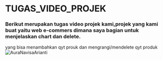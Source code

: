# TUGAS_VIDEO_PROJEK
### Berikut merupakan tugas video projek kami,projek yang kami buat yaitu web e-commers dimana saya bagian untuk menjelaskan chart dan delete.
yang bisa menambahkan qyt prouk dan mengrangi/mendelete qyt produk
![AuraNavisaArianti](https://youtu.be/ScdU9d_ahtQ?si=AdpgC5cJB23672aC)
